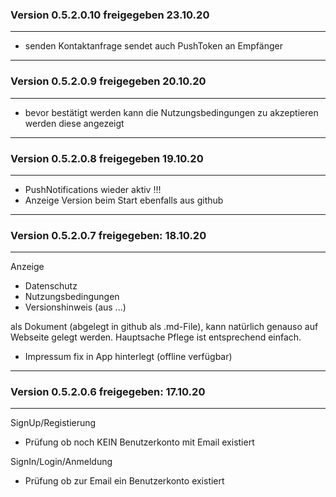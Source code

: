 ### Version 0.5.2.0.10 freigegeben 23.10.20
--- 
- senden Kontaktanfrage sendet auch PushToken an Empfänger
***
### Version 0.5.2.0.9 freigegeben 20.10.20
---  
- bevor bestätigt werden kann die Nutzungsbedingungen zu akzeptieren werden diese angezeigt

***  
### Version 0.5.2.0.8 freigegeben 19.10.20
---  

- PushNotifications wieder aktiv !!!
- Anzeige Version beim Start ebenfalls aus github

*** 
### Version 0.5.2.0.7 freigegeben: 18.10.20
--- 

Anzeige
- Datenschutz
- Nutzungsbedingungen
- Versionshinweis (aus ...)

als Dokument (abgelegt in github als .md-File),
kann natürlich genauso auf Webseite gelegt werden. Hauptsache Pflege ist entsprechend einfach.

- Impressum fix in App hinterlegt (offline verfügbar)

*** 
### Version 0.5.2.0.6 freigegeben:    17.10.20 
--- 

SignUp/Registierung
- Prüfung ob noch KEIN Benutzerkonto mit Email existiert

SignIn/Login/Anmeldung
- Prüfung ob zur Email ein Benutzerkonto existiert